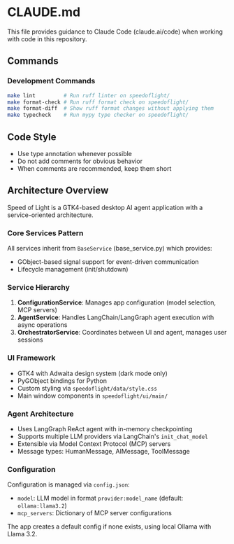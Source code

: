 # CLAUDE.md

This file provides guidance to Claude Code (claude.ai/code) when working with code in this repository.

## Commands

### Development Commands
```bash
make lint         # Run ruff linter on speedoflight/
make format-check # Run ruff format check on speedoflight/
make format-diff  # Show ruff format changes without applying them
make typecheck    # Run mypy type checker on speedoflight/
```

## Code Style
- Use type annotation whenever possible
- Do not add comments for obvious behavior
- When comments are recommended, keep them short

## Architecture Overview

Speed of Light is a GTK4-based desktop AI agent application with a service-oriented architecture.

### Core Services Pattern
All services inherit from `BaseService` (base_service.py) which provides:
- GObject-based signal support for event-driven communication
- Lifecycle management (init/shutdown)

### Service Hierarchy
1. **ConfigurationService**: Manages app configuration (model selection, MCP servers)
2. **AgentService**: Handles LangChain/LangGraph agent execution with async operations
3. **OrchestratorService**: Coordinates between UI and agent, manages user sessions

### UI Framework
- GTK4 with Adwaita design system (dark mode only)
- PyGObject bindings for Python
- Custom styling via `speedoflight/data/style.css`
- Main window components in `speedoflight/ui/main/`

### Agent Architecture
- Uses LangGraph ReAct agent with in-memory checkpointing
- Supports multiple LLM providers via LangChain's `init_chat_model`
- Extensible via Model Context Protocol (MCP) servers
- Message types: HumanMessage, AIMessage, ToolMessage

### Configuration
Configuration is managed via `config.json`:
- `model`: LLM model in format `provider:model_name` (default: `ollama:llama3.2`)
- `mcp_servers`: Dictionary of MCP server configurations

The app creates a default config if none exists, using local Ollama with Llama 3.2.